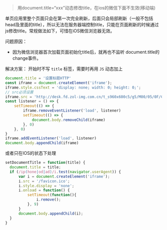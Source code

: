 > 用document.title=“xxx”动态修改title，在ios的微信下面不生效(移动端)

单页应用里整个页面只会在第一次完全刷新，后面只会局部刷新（一般不包括head及里面的title），所以无法在服务器端控制title，只能在页面刷新的时候通过js修改title。常规做法如下，可惜在iOS微信浏览器无效。

问题原因：
- 因为微信浏览器首次加载页面初始化title后，就再也不监听 document.title的change事件。

解决方案：
开始时不写 `title` 标签，需要时再用 `JS` 动态加上
```js
document.title = '设置标题HTTP'
const iframe = document.createElement('iframe');
iframe.style.cssText = 'display: none; width: 0; height: 0;';
// src必须设置
iframe.src = 'http://desk.fd.zol-img.com.cn/t_s960x600c5/g5/M00/05/0F/ChMkJ1erCriIJ_opAAY8rSwt72wAAUU6gMmHKwABjzF444.jpg';
const listener = () => {
    setTimeout(() => {
        iframe.removeEventListener('load', listener)
        setTimeout(() => {
            document.body.removeChild(iframe)
        }, 0)
    }, 0)
}
iframe.addEventListener('load', listener)
document.body.appendChild(iframe)
```

或者只在IOS的状态下处理
```js
setDocumentTitle = function(title) {
  document.title = title;
  if (/ip(hone|od|ad)/i.test(navigator.userAgent)) {
      var i = document.createElement('iframe');
      i.src = '/favicon.ico';
      i.style.display = 'none';
      i.onload = function() {
          setTimeout(function(){
              i.remove();
          }, 9)
      }
      document.body.appendChild(i);
  }
}
```